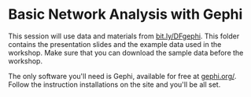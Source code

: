 # Basic Network Analysis with Gephi

This session will use data and materials from [bit.ly/DFgephi](https://bit.ly/DFgephi). This folder contains the presentation slides and the example data used in the workshop. Make sure that you can download the sample data before the workshop.

The only software you'll need is Gephi, available for free at [gephi.org/](https://gephi.org). Follow the instruction installations on the site and you'll be all set.
